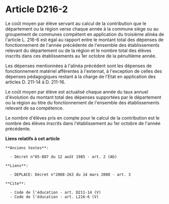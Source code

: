 # Article D216-2

Le coût moyen par élève servant au calcul de la contribution que le département ou la région verse chaque année à la commune
siège ou au groupement de communes compétent en application du troisième alinéa de l'article L. 216-6 est égal au rapport
entre le montant total des dépenses de fonctionnement de l'année précédente de l'ensemble des établissements relevant du
département ou de la région et le nombre total des élèves inscrits dans ces établissements au 1er octobre de la pénultième
année. 

Les dépenses mentionnées à l'alinéa précédent sont les dépenses de fonctionnement matériel afférentes à l'externat, à
l'exception de celles des dépenses pédagogiques restant à la charge de l'Etat en application des articles D. 211-14 à D.
211-16. 

Le coût moyen par élève est actualisé chaque année du taux annuel d'évolution du montant total des dépenses supportées par le
département ou la région au titre du fonctionnement de l'ensemble des établissements relevant de sa compétence. 

Le nombre d'élèves pris en compte pour le calcul de la contribution est le nombre des élèves inscrits dans l'établissement au
1er octobre de l'année précédente.

**Liens relatifs à cet article**

	**Anciens textes**:

	  - Décret n°85-887 du 12 août 1985 - art. 2 (Ab)

	**Liens**:

	  - DEPLACE: Décret n°2008-263 du 14 mars 2008 - art. 3

	**Cite**:

	  - Code de l'éducation - art. D211-14 (V)
	  - Code de l'éducation - art. L216-6 (V)
